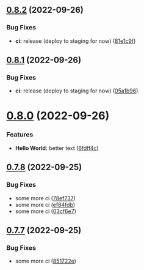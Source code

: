 ## [0.8.2](https://github.com/simonplattner/github-actions-sandbox/compare/v0.8.1...v0.8.2) (2022-09-26)


### Bug Fixes

* **ci:** release (deploy to staging for now) ([81e1c9f](https://github.com/simonplattner/github-actions-sandbox/commit/81e1c9f62311fc8e546c180522a22832506d62b4))



## [0.8.1](https://github.com/simonplattner/github-actions-sandbox/compare/v0.8.0...v0.8.1) (2022-09-26)


### Bug Fixes

* **ci:** release (deploy to staging for now) ([05a1b96](https://github.com/simonplattner/github-actions-sandbox/commit/05a1b96c02891796a9e9dab01651f12758fcff9c))



# [0.8.0](https://github.com/simonplattner/github-actions-sandbox/compare/v0.7.8...v0.8.0) (2022-09-26)


### Features

* **Hello World:** better text ([6fdff4c](https://github.com/simonplattner/github-actions-sandbox/commit/6fdff4c04ce0e441dad867acb7a4059f891a0c27))



## [0.7.8](https://github.com/simonplattner/github-actions-sandbox/compare/v0.7.7...v0.7.8) (2022-09-25)


### Bug Fixes

* some more ci ([78ef737](https://github.com/simonplattner/github-actions-sandbox/commit/78ef737f75e05060592720991588260ad202dc91))
* some more ci ([ef84fdb](https://github.com/simonplattner/github-actions-sandbox/commit/ef84fdb339edae955a5fe88dc93b256787fd3112))
* some more ci ([03cf6e7](https://github.com/simonplattner/github-actions-sandbox/commit/03cf6e743dee10bf906698c66b91778b370b1a4c))



## [0.7.7](https://github.com/simonplattner/github-actions-sandbox/compare/v0.7.6...v0.7.7) (2022-09-25)


### Bug Fixes

* some more ci ([851722e](https://github.com/simonplattner/github-actions-sandbox/commit/851722ea57545366ab2a68c9264e1e5a7ea700fd))



